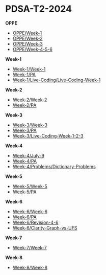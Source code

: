 # PDSA-T2-2024

**OPPE**
- [OPPE/Week-1](./OPPE/Week-1.ipynb)
- [OPPE/Week-2](./OPPE/Week-2.ipynb)
- [OPPE/Week-3](./OPPE/Week-3.ipynb)
- [OPPE/Week-4-5-6](./OPPE/Week-4-5-6.ipynb)

**Week-1**
- [Week-1/Week-1](./Week-1/Week-1.ipynb)
- [Week-1/PA](./Week-1/PA.ipynb)
- [Week-1/Live-Coding/Live-Coding-Week-1](./Week-1/Live-Coding/Live-Coding-Week-1.ipynb)

**Week-2**
- [Week-2/Week-2](./Week-2/Week-2.ipynb)
- [Week-2/PA](./Week-2/PA.ipynb)

**Week-3**
- [Week-3/Week-3](./Week-3/Week-3.ipynb)
- [Week-3/PA](./Week-3/PA.ipynb)
- [Week-3/Live-Coding-Week-1-2-3](./Week-3/Live-Coding-Week-1-2-3.ipynb)

**Week-4**
- [Week-4/July-9](./Week-4/July-9.ipynb)
- [Week-4/PA](./Week-4/PA.ipynb)
- [Week-4/Problems/Dictionary-Problems](./Week-4/Problems/Dictionary-Problems.ipynb)

**Week-5**
- [Week-5/Week-5](./Week-5/Week-5.ipynb)
- [Week-5/PA](./Week-5/PA.ipynb)

**Week-6**
- [Week-6/Week-6](./Week-6/Week-6.ipynb)
- [Week-6/PA](./Week-6/PA.ipynb)
- [Week-6/Revision-4-6](./Week-6/Revision-4-6.ipynb)
- [Week-6/Clarity-Graph-vs-UFS](./Week-6/Clarity-Graph-vs-UFS.ipynb)

**Week-7**
- [Week-7/Week-7](./Week-7/Week-7.ipynb)

**Week-8**
- [Week-8/Week-8](./Week-8/Week-8.ipynb)